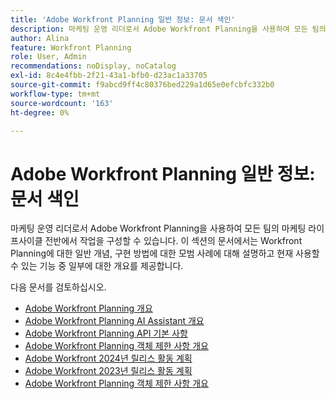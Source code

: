 ```yaml
---
title: 'Adobe Workfront Planning 일반 정보: 문서 색인'
description: 마케팅 운영 리더로서 Adobe Workfront Planning을 사용하여 모든 팀의 마케팅 라이프사이클 전반에서 작업을 구성할 수 있습니다. 이 섹션의 문서에서는 Workfront Planning에 대한 일반 개념, 구현 방법에 대한 모범 사례에 대해 설명하고 현재 사용할 수 있는 기능 중 일부에 대한 개요를 제공합니다.
author: Alina
feature: Workfront Planning
role: User, Admin
recommendations: noDisplay, noCatalog
exl-id: 8c4e4fbb-2f21-43a1-bfb0-d23ac1a33705
source-git-commit: f9abcd9ff4c80376bed229a1d65e0efcbfc332b0
workflow-type: tm+mt
source-wordcount: '163'
ht-degree: 0%

---
```




# Adobe Workfront Planning 일반 정보: 문서 색인

마케팅 운영 리더로서 Adobe Workfront Planning을 사용하여 모든 팀의 마케팅 라이프사이클 전반에서 작업을 구성할 수 있습니다. 이 섹션의 문서에서는 Workfront Planning에 대한 일반 개념, 구현 방법에 대한 모범 사례에 대해 설명하고 현재 사용할 수 있는 기능 중 일부에 대한 개요를 제공합니다.

다음 문서를 검토하십시오.

* [Adobe Workfront Planning 개요](/help/quicksilver/planning/general/planning-overview.md)
* [Adobe Workfront Planning AI Assistant 개요](/help/quicksilver/planning/general/planning-ai-assistant-overview.md)
* [Adobe Workfront Planning API 기본 사항](/help/quicksilver/planning/general/planning-api-basics.md)
* [Adobe Workfront Planning 객체 제한 사항 개요](/help/quicksilver/planning/general/limitations-overview.md)
* [Adobe Workfront 2024년 릴리스 활동 계획](/help/quicksilver/planning/general/release-activity.md)
* [Adobe Workfront 2023년 릴리스 활동 계획](/help/quicksilver/planning/general/release-activity-archives-2023.md)
* [Adobe Workfront Planning 객체 제한 사항 개요](/help/quicksilver/planning/general/limitations-overview.md)



